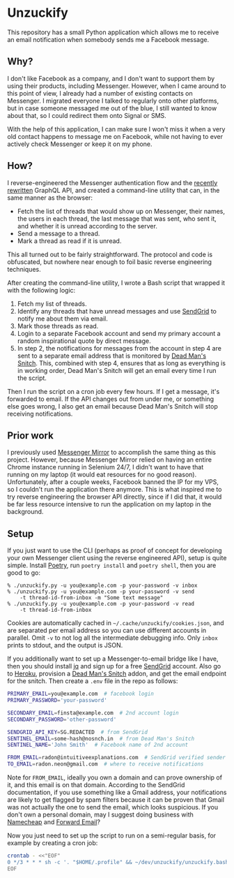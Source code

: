 # Unzuckify

This repository has a small Python application which allows me to
receive an email notification when somebody sends me a Facebook
message.

## Why?

I don't like Facebook as a company, and I don't want to support them
by using their products, including Messenger. However, when I came
around to this point of view, I already had a number of existing
contacts on Messenger. I migrated everyone I talked to regularly onto
other platforms, but in case someone messaged me out of the blue, I
still wanted to know about that, so I could redirect them onto Signal
or SMS.

With the help of this application, I can make sure I won't miss it
when a very old contact happens to message me on Facebook, while not
having to ever actively check Messenger or keep it on my phone.

## How?

I reverse-engineered the Messenger authentication flow and the
[recently
rewritten](https://engineering.fb.com/2020/03/02/data-infrastructure/messenger/)
GraphQL API, and created a command-line utility that can,
in the same manner as the browser:

* Fetch the list of threads that would show up on Messenger, their
  names, the users in each thread, the last message that was sent, who
  sent it, and whether it is unread according to the server.
* Send a message to a thread.
* Mark a thread as read if it is unread.

This all turned out to be fairly straightforward. The protocol and
code is obfuscated, but nowhere near enough to foil basic reverse
engineering techniques.

After creating the command-line utility, I wrote a Bash script that
wrapped it with the following logic:

1. Fetch my list of threads.
2. Identify any threads that have unread messages and use
   [SendGrid](https://sendgrid.com/) to notify me about them via
   email.
3. Mark those threads as read.
4. Login to a separate Facebook account and send my primary account a
   random inspirational quote by direct message.
5. In step 2, the notifications for messages from the account in step
   4 are sent to a separate email address that is monitored by [Dead
   Man's Snitch](https://deadmanssnitch.com/). This, combined with
   step 4, ensures that as long as everything is in working order,
   Dead Man's Snitch will get an email every time I run the script.

Then I run the script on a cron job every few hours. If I get a
message, it's forwarded to email. If the API changes out from under
me, or something else goes wrong, I also get an email because Dead
Man's Snitch will stop receiving notifications.

## Prior work

I previously used [Messenger
Mirror](https://github.com/raxod502/messenger-mirror) to accomplish
the same thing as this project. However, because Messenger Mirror
relied on having an entire Chrome instance running in Selenium 24/7, I
didn't want to have that running on my laptop (it would eat resources
for no good reason). Unfortunately, after a couple weeks, Facebook
banned the IP for my VPS, so I couldn't run the application there
anymore. This is what inspired me to try reverse engineering the
browser API directly, since if I did that, it would be far less
resource intensive to run the application on my laptop in the
background.

## Setup

If you just want to use the CLI (perhaps as proof of concept for
developing your own Messenger client using the reverse engineered
API), setup is quite simple. Install
[Poetry](https://python-poetry.org/), run `poetry install` and `poetry
shell`, then you are good to go:

```
% ./unzuckify.py -u you@example.com -p your-password -v inbox
% ./unzuckify.py -u you@example.com -p your-password -v send
    -t thread-id-from-inbox -m "Some text message"
% ./unzuckify.py -u you@example.com -p your-password -v read
    -t thread-id-from-inbox
```

Cookies are automatically cached in `~/.cache/unzuckify/cookies.json`,
and are separated per email address so you can use different accounts
in parallel. Omit `-v` to not log all the intermediate debugging info.
Only `inbox` prints to stdout, and the output is JSON.

If you additionally want to set up a Messenger-to-email bridge like I
have, then you should install [jq](https://stedolan.github.io/jq/) and
sign up for a free [SendGrid](https://sendgrid.com/) account. Also go
to [Heroku](https://heroku.com/), provision a [Dead Man's
Snitch](https://deadmanssnitch.com/) addon, and get the email endpoint
for the snitch. Then create a `.env` file in the repo as follows:

```bash
PRIMARY_EMAIL=you@example.com  # facebook login
PRIMARY_PASSWORD='your-password'

SECONDARY_EMAIL=finsta@example.com  # 2nd account login
SECONDARY_PASSWORD='other-password'

SENDGRID_API_KEY=SG.REDACTED  # from SendGrid
SENTINEL_EMAIL=some-hash@nosnch.in  # from Dead Man's Snitch
SENTINEL_NAME='John Smith'  # Facebook name of 2nd account

FROM_EMAIL=radon@intuitiveexplanations.com  # SendGrid verified sender
TO_EMAIL=radon.neon@gmail.com  # where to receive notifications
```

Note for `FROM_EMAIL`, ideally you own a domain and can prove
ownership of it, and this email is on that domain. According to the
SendGrid documentation, if you use something like a Gmail address,
your notifications are likely to get flagged by spam filters because
it can be proven that Gmail was not actually the one to send the
email, which looks suspicious. If you don't own a personal domain, may
I suggest doing business with [Namecheap](https://namecheap.com/) and
[Forward Email](https://forwardemail.net/en)?

Now you just need to set up the script to run on a semi-regular basis,
for example by creating a cron job:

```bash
crontab - <<"EOF"
0 */3 * * * sh -c '. "$HOME/.profile" && ~/dev/unzuckify/unzuckify.bash'
EOF
```
